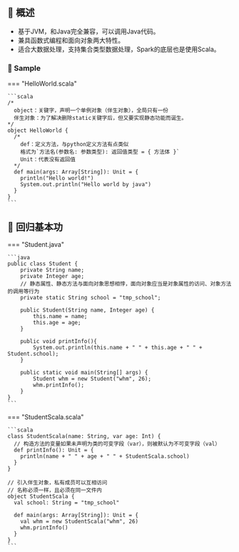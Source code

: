 ## 📌 概述

* 基于JVM，和Java完全兼容，可以调用Java代码。
* 兼具函数式编程和面向对象两大特性。
* 适合大数据处理，支持集合类型数据处理，Spark的底层也是使用Scala。

### 🚁 Sample
=== "HelloWorld.scala"

    ```scala
    /*
      object：关键字，声明一个单例对象（伴生对象），全局只有一份
      伴生对象：为了解决删除static关键字后，但又要实现静态功能而诞生。
    */
    object HelloWorld {
      /*
        def：定义方法，与python定义方法有点类似
        格式为`方法名(参数名: 参数类型): 返回值类型 = { 方法体 }`
        Unit：代表没有返回值
      */
      def main(args: Array[String]): Unit = {
        println("Hello world!")
        System.out.println("Hello world by java")
      }
    }
    ```

## 📌 回归基本功

=== "Student.java"

    ```java
    public class Student {
        private String name;
        private Integer age;
        // 静态属性、静态方法与面向对象思想相悖，面向对象应当是对象属性的访问、对象方法的调用等行为
        private static String school = "tmp_school";
    
        public Student(String name, Integer age) {
            this.name = name;
            this.age = age;
        }
    
        public void printInfo(){
            System.out.println(this.name + " " + this.age + " " + Student.school);
        }
    
        public static void main(String[] args) {
            Student whm = new Student("whm", 26);
            whm.printInfo();
        }
    }
    ```

=== "StudentScala.scala"

    ```scala
    class StudentScala(name: String, var age: Int) {
      // 构造方法的变量如果未声明为类的可变字段（var），则被默认为不可变字段（val）
      def printInfo(): Unit = {
        println(name + " " + age + " " + StudentScala.school)
      }
    }
    
    // 引入伴生对象，私有成员可以互相访问
    // 名称必须一样，且必须在同一文件内
    object StudentScala {
      val school: String = "tmp_school"
    
      def main(args: Array[String]): Unit = {
        val whm = new StudentScala("whm", 26)
        whm.printInfo()
      }
    }
    ```